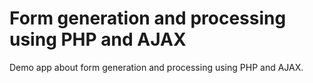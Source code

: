 # Form generation and processing using PHP and AJAX

Demo app about form generation and processing using PHP and AJAX.
